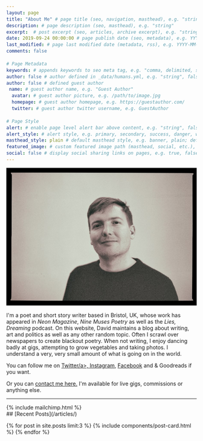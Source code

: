 ```yaml
---
layout: page
title: "About Me" # page title (seo, navigation, masthead), e.g. "string"
description: # page description (seo, masthead), e.g. "string"
excerpt:  # post excerpt (seo, articles, archive excerpt), e.g. "string"
date: 2019-09-24 00:00:00 # page publish date (seo, metadata), e.g. YYYY-MM-DD hh:mm:ss TZD
last_modified: # page last modified date (metadata, rss), e.g. YYYY-MM-DD hh:mm:ss TZD
comments: false

# Page Metadata
keywords: # appends keywords to seo meta tag, e.g. "comma, delimited, string"
author: false # author defined in _data/humans.yml, e.g. "string", false
author: false # defined guest author
 name: # guest author name, e.g. "Guest Author"
  avatar: # guest author picture, e.g. /path/to/image.jpg
  homepage: # guest author homepage, e.g. https://guestauthor.com/
  twitter: # guest author twitter username, e.g. GuestAuthor

# Page Style
alert: # enable page level alert bar above content, e.g. "string", false
alert_style: # alert style, e.g. primary, secondary, success, danger, warning, info, light, dark; default: primary
masthead_style: plain # default masthead style, e.g. banner, plain; default: banner
featured_image: # custom featured image path (masthead, social, etc.), e.g. '/path/to/image.jpg', false (hide default featured image)
social: false # display social sharing links on pages, e.g. true, false
---
```

 <img src="/assets/images/site/me.jpg" alt="Photo taken by Sam Cavender @samsnapsalot" class="responsive">

I'm a poet and short story writer based in Bristol, UK, whose work has appeared in *Neon Magazine*, *Nine Muses Poetry* as well as the *Lies, Dreaming* podcast. On this website, David maintains a blog about writing, art and politics as well as any other random topic. Often I scrawl over newspapers to create blackout poetry. When not writing, I enjoy dancing badly at gigs, attempting to grow vegetables and taking photos. I understand a very, very small amount of what is going on in the world.

You can follow me on <a href="https://twitter.com/davidralphlewis" rel="me">Twitter/a>, [Instagram](https://www.instagram.com/davidralphlewis), [Facebook](https://www.facebook.com/davidralphlewis) and & Goodreads if you want.

Or you can <a href="mailto:contact@davidralphlewis.co.uk" rel="me">contact me here.</a> I'm available for live gigs, commissions or anything else.

<hr>
{% include mailchimp.html %}
<br />
## [Recent Posts](/articles/)

{% for post in site.posts limit:3 %}
{% include components/post-card.html %}
{% endfor %}
<br >
